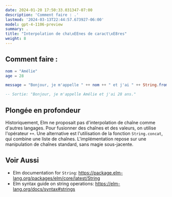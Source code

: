 ```yaml
---
date: 2024-01-20 17:50:33.031347-07:00
description: 'Comment faire : .'
lastmod: '2024-03-13T22:44:57.673927-06:00'
model: gpt-4-1106-preview
summary: .
title: "Interpolation de cha\xEEnes de caract\xE8res"
weight: 8
---
```


## Comment faire :
```elm
nom = "Amélie"
age = 28

message = "Bonjour, je m'appelle " ++ nom ++ " et j'ai " ++ String.fromInt(age) ++ " ans."

-- Sortie: "Bonjour, je m'appelle Amélie et j'ai 28 ans."
```

## Plongée en profondeur
Historiquement, Elm ne proposait pas d'interpolation de chaîne comme d'autres langages. Pour fusionner des chaînes et des valeurs, on utilise l'opérateur `++`. Une alternative est l'utilisation de la fonction `String.concat`, qui combine une liste de chaînes. L'implémentation repose sur une manipulation de chaînes standard, sans magie sous-jacente.

## Voir Aussi
- Elm documentation for `String`: https://package.elm-lang.org/packages/elm/core/latest/String
- Elm syntax guide on string operations: https://elm-lang.org/docs/syntax#strings
